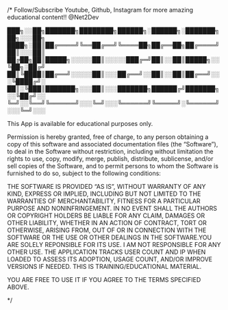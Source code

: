 
/*
Follow/Subscribe Youtube, Github, Instagram
for more amazing educational content!!
@Net2Dev

███╗░░██╗███████╗████████╗██████╗░██████╗░███████╗██╗░░░██╗
████╗░██║██╔════╝╚══██╔══╝╚════██╗██╔══██╗██╔════╝██║░░░██║
██╔██╗██║█████╗░░░░░██║░░░░░███╔═╝██║░░██║█████╗░░╚██╗░██╔╝
██║╚████║██╔══╝░░░░░██║░░░██╔══╝░░██║░░██║██╔══╝░░░╚████╔╝░
██║░╚███║███████╗░░░██║░░░███████╗██████╔╝███████╗░░╚██╔╝░░
╚═╝░░╚══╝╚══════╝░░░╚═╝░░░╚══════╝╚═════╝░╚══════╝░░░╚═╝░░░

This App is available for educational purposes only.

Permission is hereby granted, free of charge, to any person obtaining a copy of this software and associated documentation files (the “Software”), to deal in the Software without restriction, including without limitation the rights to use, copy, modify, merge, publish, distribute, sublicense, and/or sell copies of the Software, and to permit persons to whom the Software is furnished to do so, subject to the following conditions:

THE SOFTWARE IS PROVIDED “AS IS”, WITHOUT WARRANTY OF ANY KIND, EXPRESS OR IMPLIED, INCLUDING BUT NOT LIMITED TO THE WARRANTIES OF MERCHANTABILITY, FITNESS FOR A PARTICULAR PURPOSE AND NONINFRINGEMENT. IN NO EVENT SHALL THE AUTHORS OR COPYRIGHT HOLDERS BE LIABLE FOR ANY CLAIM, DAMAGES OR OTHER LIABILITY, WHETHER IN AN ACTION OF CONTRACT, TORT OR OTHERWISE, ARISING FROM, OUT OF OR IN CONNECTION WITH THE SOFTWARE OR THE USE OR OTHER DEALINGS IN THE SOFTWARE.YOU ARE SOLELY REPONSIBLE FOR ITS USE. I AM NOT RESPONSIBLE FOR ANY OTHER USE. THE APPLICATION TRACKS USER COUNT AND IP WHEN LOADED TO ASSESS ITS ADOPTION, USAGE COUNT, AND/OR IMPROVE VERSIONS IF NEEDED. THIS IS TRAINING/EDUCATIONAL MATERIAL.

YOU ARE FREE TO USE IT IF YOU AGREE TO THE TERMS SPECIFIED ABOVE.

*/

